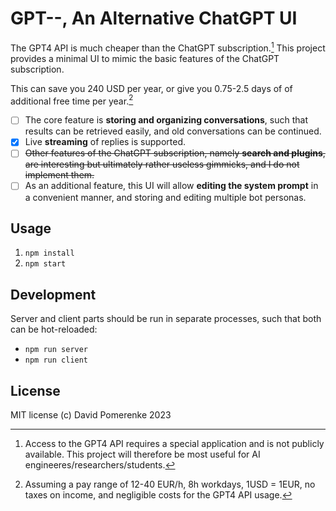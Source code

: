 # GPT--, An Alternative ChatGPT UI

The GPT4 API is much cheaper than the ChatGPT subscription.[^1] This project provides a minimal UI to mimic the basic features of the ChatGPT subscription.

This can save you 240 USD per year, or give you 0.75-2.5 days of of additional free time per year.[^2]

- [ ] The core feature is **storing and organizing conversations**, such that results can be retrieved easily, and old conversations can be continued.
- [x] Live **streaming** of replies is supported.
- [ ] ~~Other features of the ChatGPT subscription, namely **search and plugins**, are interesting but ultimately rather useless gimmicks, and I do not implement them.~~
- [ ] As an additional feature, this UI will allow **editing the system prompt** in a convenient manner, and storing and editing multiple bot personas.

[^1]: Access to the GPT4 API requires a special application and is not publicly available. This project will therefore be most useful for AI engineeres/researchers/students.

[^2]: Assuming a pay range of 12-40 EUR/h, 8h workdays, 1USD = 1EUR, no taxes on income, and negligible costs for the GPT4 API usage.

## Usage

1. `npm install`
2. `npm start`

## Development

Server and client parts should be run in separate processes, such that both can be hot-reloaded:

- `npm run server`
- `npm run client`

## License

MIT license (c) David Pomerenke 2023
